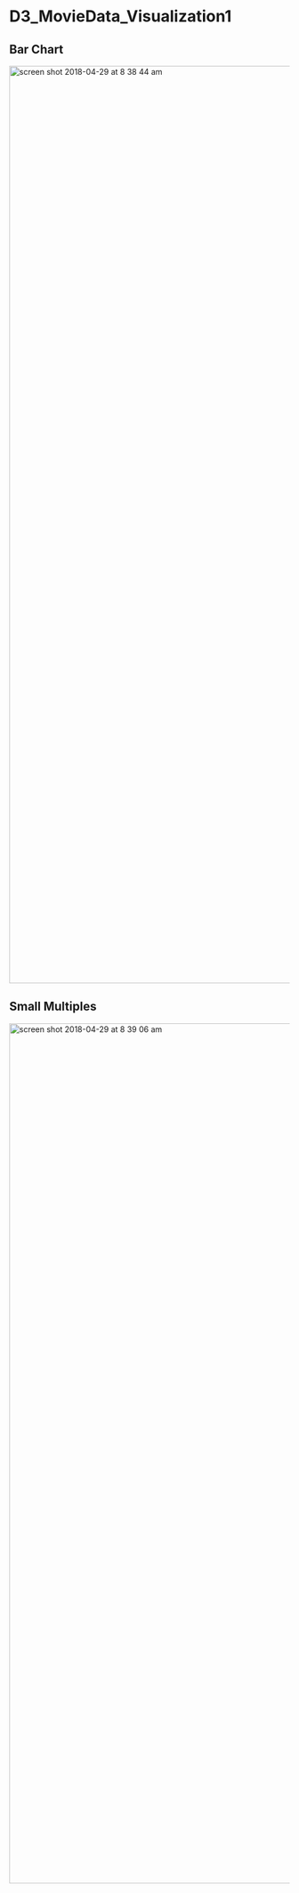 # D3_MovieData_Visualization1

## Bar Chart
  
<img width="1647" alt="screen shot 2018-04-29 at 8 38 44 am" src="https://user-images.githubusercontent.com/31057563/39407406-4af08718-4b8b-11e8-8af0-483f7131b810.png">

## Small Multiples
<img width="1544" alt="screen shot 2018-04-29 at 8 39 06 am" src="https://user-images.githubusercontent.com/31057563/39407452-ef322b42-4b8b-11e8-92e7-7077258c4483.png">
